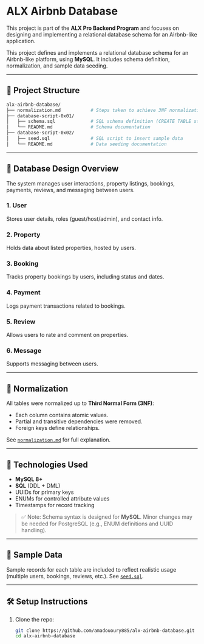 # ALX Airbnb Database


This project is part of the **ALX Pro Backend Program** and focuses on designing and implementing a relational database schema for an Airbnb-like application.


This project defines and implements a relational database schema for an Airbnb-like platform, using **MySQL**. It includes schema definition, normalization, and sample data seeding.

---

## 📁 Project Structure


```bash
alx-airbnb-database/
├── normalization.md           # Steps taken to achieve 3NF normalization
├── database-script-0x01/
│   ├── schema.sql             # SQL schema definition (CREATE TABLE statements)
│   └── README.md              # Schema documentation
├── database-script-0x02/
│   ├── seed.sql               # SQL script to insert sample data
│   └── README.md              # Data seeding documentation
```


---

## 🧠 Database Design Overview

The system manages user interactions, property listings, bookings, payments, reviews, and messaging between users. 

### 1. **User**
Stores user details, roles (guest/host/admin), and contact info.

### 2. **Property**
Holds data about listed properties, hosted by users.

### 3. **Booking**
Tracks property bookings by users, including status and dates.

### 4. **Payment**
Logs payment transactions related to bookings.

### 5. **Review**
Allows users to rate and comment on properties.

### 6. **Message**
Supports messaging between users.

---

## 🧱 Normalization

All tables were normalized up to **Third Normal Form (3NF)**:
- Each column contains atomic values.
- Partial and transitive dependencies were removed.
- Foreign keys define relationships.

See [`normalization.md`](./normalization.md) for full explanation.

---

## 💾 Technologies Used

- **MySQL 8+**
- **SQL** (DDL + DML)
- UUIDs for primary keys
- ENUMs for controlled attribute values
- Timestamps for record tracking

> ✅ Note: Schema syntax is designed for **MySQL**. Minor changes may be needed for PostgreSQL (e.g., ENUM definitions and UUID handling).

---

## 🧪 Sample Data

Sample records for each table are included to reflect realistic usage (multiple users, bookings, reviews, etc.). See [`seed.sql`](./database-script-0x02/seed.sql).

---

## 🛠️ Setup Instructions

1. Clone the repo:
   ```bash
   git clone https://github.com/amadououry885/alx-airbnb-database.git
   cd alx-airbnb-database



